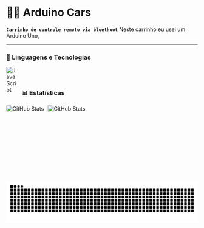 
# 🚗🤖 Arduino Cars

**`Carrinho de controle remoto via bluethoot`**
Neste carrinho eu usei um Arduino Uno,


---

### 🤖 Linguagens e Tecnologias


<img 
    align="left" 
    alt="JavaScript" 
    title="JavaScript"
    width="30px" 
    style="padding-right: 10px;" 
    src="https://cdn.jsdelivr.net/gh/devicons/devicon@latest/icons/javascript/javascript-original.svg" 
/>


<br/>
<br/>

### 📊 Estatísticas

<p>
  <img 
    align="left" 
    alt="GitHub Stats" 
    height="200" 
    style="padding-right: 10px;" 
    src="https://github-readme-stats.vercel.app/api?username=EZLBR&show_icons=true&theme=tokyonight&include_all_commits=true&locale=pt-br" 
  />

<img 
      align="left" 
      alt="GitHub Stats" 
      height="200" 
      src="https://github-readme-stats.vercel.app/api/top-langs/?username=EZLBR&theme=tokyonight&layout=compact&custom_title=Tecnologias&langs_count=8" 
  />


<picture align="center">
  <source media="(prefers-color-scheme: dark)" srcset="https://raw.githubusercontent.com/EZLBR/EZLBR/output/github-contribution-grid-snake-dark.svg">
  <source media="(prefers-color-scheme: light)" srcset="https://raw.githubusercontent.com/EZLBR/EZLBR/output/github-contribution-grid-snake-dark.svg">
  <img align="center" alt="github contribution grid snake animation" src="https://raw.githubusercontent.com/EZLBR/EZLBR/output/github-contribution-grid-snake.svg">
</picture>

</p>
